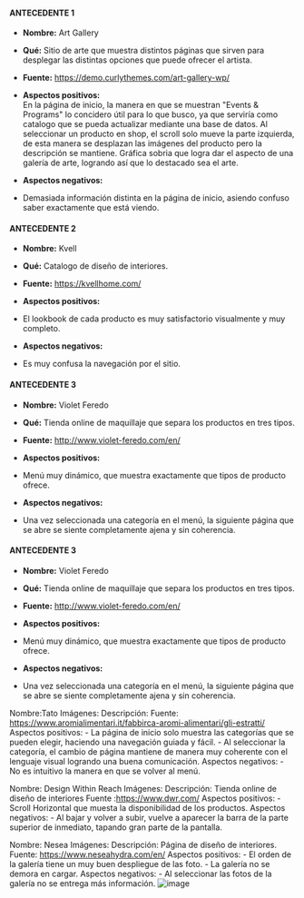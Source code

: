 #### ANTECEDENTE 1

- **Nombre:** Art Gallery


- **Qué:** Sitio de arte que muestra distintos páginas que sirven para desplegar las distintas opciones que puede ofrecer el artista. 

- **Fuente:** https://demo.curlythemes.com/art-gallery-wp/
- **Aspectos positivos:** 	
 En la página de inicio, la manera en que se muestran "Events & Programs" lo concidero útil para lo que busco, ya que serviría como catalogo que se pueda actualizar mediante una base de datos.
 Al seleccionar un producto en shop, el scroll solo mueve la parte izquierda, de esta manera se desplazan las imágenes del producto pero la descripción se mantiene.
 Gráfica sobria que logra dar el aspecto de una galería de arte, logrando así que lo destacado sea el arte.

- **Aspectos negativos:** 
- Demasiada información distinta en la página de inicio, asiendo confuso saber exactamente que está viendo.

#### ANTECEDENTE 2

- **Nombre:** Kvell


- **Qué:** Catalogo de diseño de interiores.

- **Fuente:** https://kvellhome.com/
- **Aspectos positivos:** 	
- El lookbook de cada producto es muy satisfactorio visualmente y muy completo.
- **Aspectos negativos:** 
- Es muy confusa la navegación por el sitio.

#### ANTECEDENTE 3

- **Nombre:** Violet Feredo


- **Qué:** Tienda online de maquillaje que separa los productos en tres tipos.

- **Fuente:** http://www.violet-feredo.com/en/
- **Aspectos positivos:** 	
- Menú muy dinámico, que muestra exactamente que tipos de producto ofrece.
- **Aspectos negativos:** 
- Una vez seleccionada una categoría en el menú, la siguiente página que se abre se siente completamente ajena y sin coherencia.

#### ANTECEDENTE 3

- **Nombre:** Violet Feredo


- **Qué:** Tienda online de maquillaje que separa los productos en tres tipos.

- **Fuente:** http://www.violet-feredo.com/en/
- **Aspectos positivos:** 	
- Menú muy dinámico, que muestra exactamente que tipos de producto ofrece.
- **Aspectos negativos:** 
- Una vez seleccionada una categoría en el menú, la siguiente página que se abre se siente completamente ajena y sin coherencia.

Nombre:Tato
Imágenes:
Descripción: 
Fuente: https://www.aromialimentari.it/fabbirca-aromi-alimentari/gli-estratti/
Aspectos positivos: 
	- La página de inicio solo muestra las categorías que se pueden elegir, haciendo una navegación guiada y fácil.
	- Al seleccionar la categoría, el cambio de página mantiene de manera muy coherente con el lenguaje visual logrando una buena comunicación. 
Aspectos negativos:
	- No es intuitivo la manera en que se volver al menú.

Nombre: Design Within Reach
Imágenes: 
Descripción: Tienda online de diseño de interiores
Fuente :https://www.dwr.com/
Aspectos positivos: 
	- Scroll Horizontal que muesta la disponibilidad de los productos.
Aspectos negativos:
	- Al bajar y volver a subir, vuelve a aparecer la barra de la parte superior de inmediato, tapando gran parte de la pantalla.

Nombre: Nesea
Imágenes:
Descripción: Página de diseño de interiores. 
Fuente: https://www.neseahydra.com/en/
Aspectos positivos:
	- El orden de la galería tiene un muy buen despliegue de las foto.
	- La galería no se demora en cargar.
Aspectos negativos:
	- Al seleccionar las fotos de la galería no se entrega más información.
![image](https://user-images.githubusercontent.com/101121746/172756303-209a48cd-271e-478a-94bc-377e174bb110.png)
